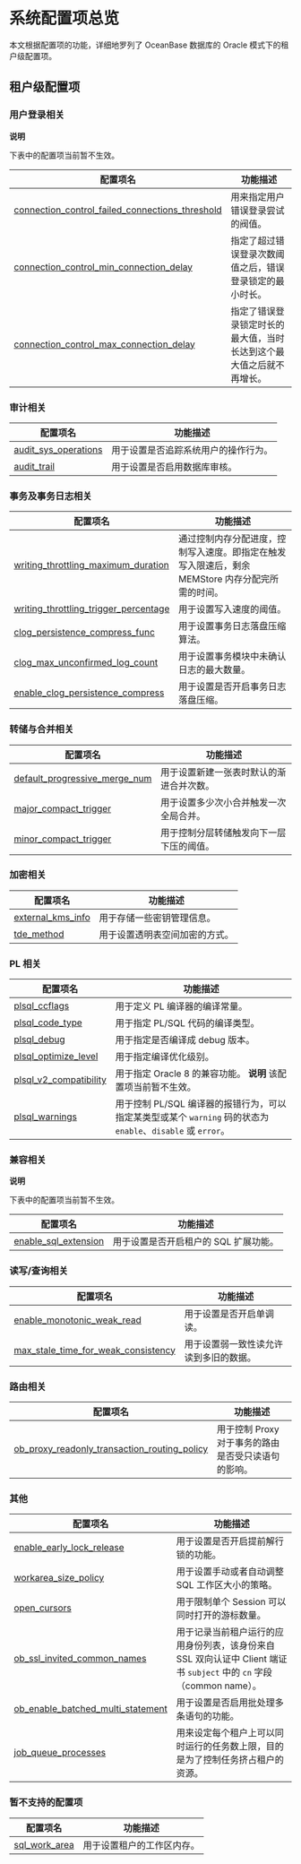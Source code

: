 系统配置项总览 
============================

本文根据配置项的功能，详细地罗列了 OceanBase 数据库的 Oracle 模式下的租户级配置项。

租户级配置项 
---------------------------

### 用户登录相关 

**说明**



下表中的配置项当前暂不生效。


|                                              配置项名                                              |                功能描述                |
|------------------------------------------------------------------------------------------------|------------------------------------|
| [connection_control_failed_connections_threshold](../../12.reference-mysql-mode/3.system-configuration-items-1/4.tenant-level-configuration-items-1/5.connection_control_failed_connections_threshold-1-2.md) | 用来指定用户错误登录尝试的阀值。                   |
| [connection_control_min_connection_delay](../../12.reference-mysql-mode/3.system-configuration-items-1/4.tenant-level-configuration-items-1/6.connection_control_min_connection_delay-1-2.md)         | 指定了超过错误登录次数阈值之后，错误登录锁定的最小时长。       |
| [connection_control_max_connection_delay](../../12.reference-mysql-mode/3.system-configuration-items-1/4.tenant-level-configuration-items-1/7.connection_control_max_connection_delay-1-2.md)         | 指定了错误登录锁定时长的最大值，当时长达到这个最大值之后就不再增长。 |



### 审计相关 



|                                配置项名                                 |        功能描述        |
|---------------------------------------------------------------------|--------------------|
| [audit_sys_operations](3.tenant-level-configuration-items-2/1.audit_sys_operations-1-2-3-4.md) | 用于设置是否追踪系统用户的操作行为。 |
| [audit_trail](3.tenant-level-configuration-items-2/2.audit_trail-1-2-3-4.md)          | 用于设置是否启用数据库审核。     |



### 事务及事务日志相关 



|                                         配置项名                                         |                         功能描述                          |
|--------------------------------------------------------------------------------------|-------------------------------------------------------|
| [writing_throttling_maximum_duration](3.tenant-level-configuration-items-2/36.writing_throttling_maximum_duration-1-2-3-4.md)   | 通过控制内存分配进度，控制写入速度。即指定在触发写入限速后，剩余 MEMStore 内存分配完所需的时间。 |
| [writing_throttling_trigger_percentage](3.tenant-level-configuration-items-2/37.writing_throttling_trigger_percentage-1-2-3-4.md) | 用于设置写入速度的阈值。                                          |
| [clog_persistence_compress_func](3.tenant-level-configuration-items-2/4.clog_persistence_compress_func-1-2-3-4.md)        | 用于设置事务日志落盘压缩算法。                                       |
| [clog_max_unconfirmed_log_count](3.tenant-level-configuration-items-2/3.clog_max_unconfirmed_log_count-1-2-3-4.md)        | 用于设置事务模块中未确认日志的最大数量。                                  |
| [enable_clog_persistence_compress](3.tenant-level-configuration-items-2/9.enable_clog_persistence_compress-1-2-3-4.md)      | 用于设置是否开启事务日志落盘压缩。                                     |



### 转储与合并相关 



|                                     配置项名                                     |         功能描述         |
|------------------------------------------------------------------------------|----------------------|
| [default_progressive_merge_num](3.tenant-level-configuration-items-2/8.default_progressive_merge_num-1-2-3-4.md) | 用于设置新建一张表时默认的渐进合并次数。 |
| [major_compact_trigger](3.tenant-level-configuration-items-2/18.major_compact_trigger-1.md)         | 用于设置多少次小合并触发一次全局合并。  |
| [minor_compact_trigger](3.tenant-level-configuration-items-2/22.minor_compact_trigger-1.md)         | 用于控制分层转储触发向下一层下压的阈值。 |



### 加密相关 



|                               配置项名                               |      功能描述       |
|------------------------------------------------------------------|-----------------|
| [external_kms_info](3.tenant-level-configuration-items-2/12.external_kms_info-1-2-3-4.md) | 用于存储一些密钥管理信息。   |
| [tde_method](3.tenant-level-configuration-items-2/35.tde_method-1-2-3-4.md)        | 用于设置透明表空间加密的方式。 |



### PL 相关 



|                                                         配置项名                                                         |                                     功能描述                                      |
|----------------------------------------------------------------------------------------------------------------------|-------------------------------------------------------------------------------|
| [plsql_ccflags](3.tenant-level-configuration-items-2/28.plsql_ccflags-1-2-3-4.md)                                                         | 用于定义 PL 编译器的编译常量。                                                             |
| [plsql_code_type](3.tenant-level-configuration-items-2/29.plsql_code_type-1-2-3-4.md)                                                       | 用于指定 PL/SQL 代码的编译类型。                                                          |
| [plsql_debug](3.tenant-level-configuration-items-2/30.plsql_debug-1-2-3-4.md)                                                           | 用于指定是否编译成 debug 版本。                                                           |
| [plsql_optimize_level](3.tenant-level-configuration-items-2/31.plsql_optimize_level-1-2-3-4.md)                                                  | 用于指定编译优化级别。                                                                   |
| [pl](3.tenant-level-configuration-items-2/32.plsql_v2_compatibility-1-2-3.md)[sql_v2_compatibility](3.tenant-level-configuration-items-2/32.plsql_v2_compatibility-1-2-3.md) | 用于指定 Oracle 8 的兼容功能。 **说明**  该配置项当前暂不生效。      |
| [plsql_warnings](3.tenant-level-configuration-items-2/33.plsql_warnings-1-2-3-4.md)                                                        | 用于控制 PL/SQL 编译器的报错行为，可以指定某类型或某个 `warning` 码的状态为` enable`、`disable` 或 `error`。 |



### 兼容相关 

**说明**



下表中的配置项当前暂不生效。


|                                配置项名                                 |         功能描述          |
|---------------------------------------------------------------------|-----------------------|
| [enable_sql_extension](../../12.reference-mysql-mode/3.system-configuration-items-1/4.tenant-level-configuration-items-1/12.enable_sql_extension-1-2.md) | 用于设置是否开启租户的 SQL 扩展功能。 |



### 读写/查询相关 



|                                        配置项名                                        |        功能描述         |
|------------------------------------------------------------------------------------|---------------------|
| [enable_monotonic_weak_read](3.tenant-level-configuration-items-2/11.enable_monotonic_weak_read-1-2-3-4.md)          | 用于设置是否开启单调读。        |
| [max_stale_time_for_weak_consistency](3.tenant-level-configuration-items-2/20.max_stale_time_for_weak_consistency-1-2-3-4.md) | 用于设置弱一致性读允许读到多旧的数据。 |



### 路由相关 



|                                            配置项名                                             |             功能描述              |
|---------------------------------------------------------------------------------------------|-------------------------------|
| [ob_proxy_readonly_transaction_routing_policy](3.tenant-level-configuration-items-2/25.ob_proxy_readonly_transaction_routing_policy-1-2-3-4.md) | 用于控制 Proxy 对于事务的路由是否受只读语句的影响。 |



### 其他 



|                                       配置项名                                       |                                      功能描述                                       |
|----------------------------------------------------------------------------------|---------------------------------------------------------------------------------|
| [enable_early_lock_release](3.tenant-level-configuration-items-2/10.enable_early_lock_release-1-2-3-4.md)         | 用于设置是否开启提前解行锁的功能。                                                               |
| [workarea_size_policy](3.tenant-level-configuration-items-2/38.workarea_size_policy-1-2-3-4.md)              | 用于设置手动或者自动调整 SQL 工作区大小的策略。                                                      |
| [open_cursors](3.tenant-level-configuration-items-2/27.open_cursors-1-2-3-4.md)                      | 用于限制单个 Session 可以同时打开的游标数量。                                                     |
| [ob_ssl_invited_common_names](3.tenant-level-configuration-items-2/26.ob_ssl_invited_common_names-1-2-3.md)       | 用于记录当前租户运行的应用身份列表，该身份来自 SSL 双向认证中 Client 端证书 `subject` 中的 `cn` 字段（common name）。 |
| [ob_enable_batched_multi_statement](3.tenant-level-configuration-items-2/24.ob_enable_batched_multi_statement-1-2-3-4.md) | 用于设置是否启用批处理多条语句的功能。                                                             |
| [job_queue_processes](t2091331.md#topic-2091331)               | 用来设定每个租户上可以同时运行的任务数上限，目的是为了控制任务挤占租户的资源。                                         |



### 暂不支持的配置项 



|                             配置项名                             |     功能描述      |
|--------------------------------------------------------------|---------------|
| [sql_work_area](3.tenant-level-configuration-items-2/34.sql_work_area-1-2-3-4.md) | 用于设置租户的工作区内存。 |


